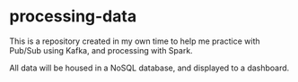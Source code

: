 ﻿# processing-data

 This is a repository created in my own time to help me practice with Pub/Sub using Kafka, and processing with Spark.

 All data will be housed in a NoSQL database, and displayed to a dashboard.
